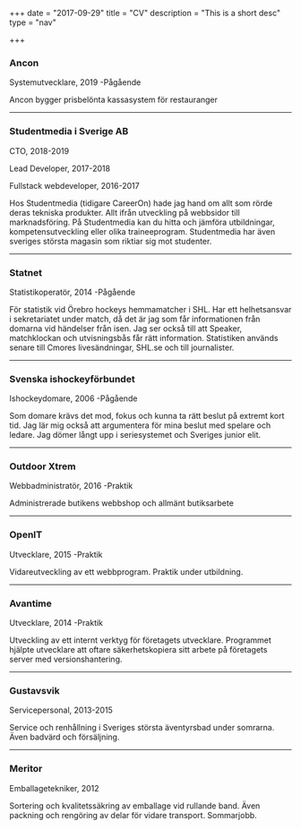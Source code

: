+++
date = "2017-09-29"
title = "CV"
description = "This is a short desc"
type = "nav"

+++

<div class="corp-holder" style="background-image: url(/img/studentmedia.png)"></div>
<div class="corp-info">
<h3>Ancon</h3>
<p>Systemutvecklare, 2019 -Pågående</p>
<p>Ancon bygger prisbelönta kassasystem för restauranger</p>
</div>
<hr>
<div class="corp-holder" style="background-image: url(/img/studentmedia.png)"></div>
<div class="corp-info">
<h3>Studentmedia i Sverige AB</h3>
<p>CTO, 2018-2019</p>
<p>Lead Developer, 2017-2018</p>
<p>Fullstack webdeveloper, 2016-2017</p>
<p>Hos Studentmedia (tidigare CareerOn) hade jag hand om allt som rörde deras tekniska produkter. Allt ifrån utveckling på webbsidor till marknadsföring. 
På Studentmedia kan du hitta och jämföra utbildningar, kompetensutveckling eller olika traineeprogram.
Studentmedia har även sveriges största magasin som riktiar sig mot studenter.</p>
</div>
<hr>
<div class="corp-holder" style="background-image: url(/img/statnet.png)"></div>
<div class="corp-info">
<h3>Statnet</h3>
<p>Statistikoperatör, 2014 -Pågående</p>
<p>För statistik vid Örebro hockeys hemmamatcher i SHL. Har ett helhetsansvar i sekretariatet under match, då
det är jag som får informationen från domarna vid händelser från isen. Jag ser också till att Speaker,
matchklockan och utvisningsbås får rätt information. Statistiken används senare till Cmores livesändningar,
SHL.se och till journalister.</p>
</div>
<hr>
<div class="corp-holder" style="background-image: url(/img/swehockey.png);"></div>
<div class="corp-info">
<h3>Svenska ishockeyförbundet</h3>
<p>Ishockeydomare, 2006 -Pågående</p>
<p>Som domare krävs det mod, fokus och kunna ta rätt beslut på extremt kort tid. Jag lär mig också att argumentera
för mina beslut med spelare och ledare. Jag dömer långt upp i seriesystemet och Sveriges junior elit.</p>
</div>
<hr>
<div class="corp-holder" style="background-image: url(/img/outdoor.png);"></div>
<div class="corp-info">
<h3>Outdoor Xtrem</h3>
<p>Webbadministratör, 2016 -Praktik</p>
<p>Administrerade butikens webbshop och allmänt butiksarbete</p>
</div>
<hr>
<div class="corp-holder" style="background-image: url(/img/openit.png);"></div>
<div class="corp-info">
<h3>OpenIT</h3>
<p>Utvecklare, 2015 -Praktik</p>
<p>Vidareutveckling av ett webbprogram. Praktik under utbildning.</p>
</div>
<hr>
<div class="corp-holder" style="background-image: url(/img/avantime.png);"></div>
<div class="corp-info">
<h3>Avantime</h3>
<p>Utvecklare, 2014 -Praktik</p>
<p>Utveckling av ett internt verktyg för företagets utvecklare. Programmet hjälpte utvecklare att oftare säkerhetskopiera
sitt arbete på företagets server med versionshantering.</p>
</div>
<hr>
<div class="corp-holder" style="background-image: url(/img/gustavsvik.jpg);"></div>
<div class="corp-info">
<h3>Gustavsvik</h3>
<p>Servicepersonal, 2013-2015</p>
<p>Service och renhållning i Sveriges största äventyrsbad under somrarna. Även badvärd och försäljning.</p>
</div>
<hr>
<div class="corp-holder" style="background-image: url(/img/meritor.png);"></div>
<div class="corp-info">
<h3>Meritor</h3>
<p>Emballagetekniker, 2012</p>
<p>Sortering och kvalitetssäkring av emballage vid rullande band. Även packning och rengöring av delar för vidare transport. Sommarjobb.</p>
</div>

